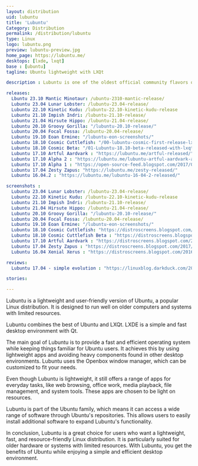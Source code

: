 ```yaml
---
layout: distribution
uid: lubuntu
title: 'Lubuntu'
Category: Distribution
permalink: /distribution/lubuntu
type: Linux
logo: lubuntu.png
preview: lubuntu-preview.jpg
home_page: https://lubuntu.me/
desktops: [lxde, lxqt]
base : [ubuntu]
tagline: Ubuntu lightweight with LXQt

description : Lubuntu is one of the oldest official community flavors of Ubuntu. It provides a lightweight desktop experience with LXQt desktop environment.

releases:
  Lbuntu 23.10 Mantic Minotaur: /ubuntu-2310-mantic-release/
  Lubuntu 23.04 Lunar Lobster: /lubuntu-23.04-release/
  Lubuntu 22.10 Kinetic Kudu: /lubuntu-22.10-kinetic-kudu-release
  Lubuntu 21.10 Impish Indri: /lubuntu-21.10-release/
  Lubuntu 21.04 Hirsute Hippo: /lubuntu-21.04-release/
  Lubuntu 20.10 Groovy Gorilla: "/lubuntu-20.10-release/"
  Lubuntu 20.04 Focal Fossa: /lubuntu-20.04-release/
  Lubuntu 19.10 Eoan Ermine: "/lubuntu-eon-screenshots/"
  Lubuntu 18.10 Cosmic Cuttlefish: "/00-lubuntu-cosmic-first-release-lxqt/"
  Lubuntu 18.10 Cosmic Beta: "/01-Lubuntu-18.10-beta-released-with-lxqt-for-the-first-time/"
  Lubuntu 17.10 Artful Aardvark : "https://lubuntu.me/artful-released/"
  Lubuntu 17.10 Alpha 2 : "https://lubuntu.me/lubuntu-artful-aardvark-alpha-2-has-been-released/"
  Lubuntu 17.10 Alpha 1 : "https://open-source-feed.blogspot.com/2017/06/lubuntu-1710-artful-aardvark-alpha-1.html"
  Lubuntu 17.04 Zesty Zapus: "https://lubuntu.me/zesty-released/"
  Lubuntu 16.04.2 : "https://lubuntu.me/lubuntu-16-04-2-released/"

screenshots :
  Lubuntu 23.04 Lunar Lobster: /lubuntu-23.04-release/
  Lubuntu 22.10 Kinetic Kudu: /lubuntu-22.10-kinetic-kudu-release
  Lubuntu 21.10 Impish Indri: /lubuntu-21.10-release/
  Lubuntu 21.04 Hirsute Hippo: /lubuntu-21.04-release/
  Lubuntu 20.10 Groovy Gorilla: "/lubuntu-20.10-release/"
  Lubuntu 20.04 Focal Fossa: /lubuntu-20.04-release/
  Lubuntu 19.10 Eoan Ermine: "/lubuntu-eon-screenshots/"
  Lubuntu 18.10 Cosmic Cuttlefish: "https://distroscreens.blogspot.com/2018/10/lubuntu-1810-cosmic-cuttlefish-lxqt.html"
  Lubuntu 18.10 Cosmic Cuttlefish Beta : "https://distroscreens.blogspot.com/2018/10/lubuntu-1810-cosmic-cutlet-lxqt-beta.html"
  Lubuntu 17.10 Artful Aardvark : "https://distroscreens.blogspot.com/2017/10/lubuntu-1710-artful-aardvark-screenshots.html"
  Lubuntu 17.04 Zesty Zapus : "https://distroscreens.blogspot.com/2017/04/lubuntu-1704-zesty-zapus-screenshots.html"
  Lubuntu 16.04 Xenial Xerus : "https://distroscreens.blogspot.com/2016/04/lubuntu-1604-lts-xenial-xerus.html"

reviews:
  Lubuntu 17.04 - simple evolution : "https://linuxblog.darkduck.com/2017/05/lubuntu-1704-simple-evolution.html"

stories:

---
```

Lubuntu is a lightweight and user-friendly version of Ubuntu, a popular Linux distribution. It is designed to run well on older computers and systems with limited resources.

Lubuntu combines the best of Ubuntu and LXQt. LXDE is a simple and fast desktop environment with Qt.

The main goal of Lubuntu is to provide a fast and efficient operating system while keeping things familiar for Ubuntu users. It achieves this by using lightweight apps and avoiding heavy components found in other desktop environments. Lubuntu uses the Openbox window manager, which can be customized to fit your needs.

Even though Lubuntu is lightweight, it still offers a range of apps for everyday tasks, like web browsing, office work, media playback, file management, and system tools. These apps are chosen to be light on resources.

Lubuntu is part of the Ubuntu family, which means it can access a wide range of software through Ubuntu's repositories. This allows users to easily install additional software to expand Lubuntu's functionality.

In conclusion, Lubuntu is a great choice for users who want a lightweight, fast, and resource-friendly Linux distribution. It is particularly suited for older hardware or systems with limited resources. With Lubuntu, you get the benefits of Ubuntu while enjoying a simple and efficient desktop environment.

